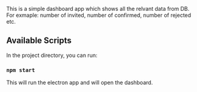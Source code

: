 This is a simple dashboard app which shows all the relvant data from DB.
For exmaple: number of invited, number of confirmed, number of rejected etc.

## Available Scripts

In the project directory, you can run:

### `npm start`

This will run the electron app and will open the dashboard.

